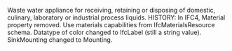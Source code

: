 ﻿Waste water appliance for receiving, retaining or disposing of domestic, culinary, laboratory or industrial process liquids. HISTORY: In IFC4, Material property removed. Use materials capabilities from IfcMaterialsResource schema. Datatype of color changed to IfcLabel (still a string value). SinkMounting changed to Mounting.